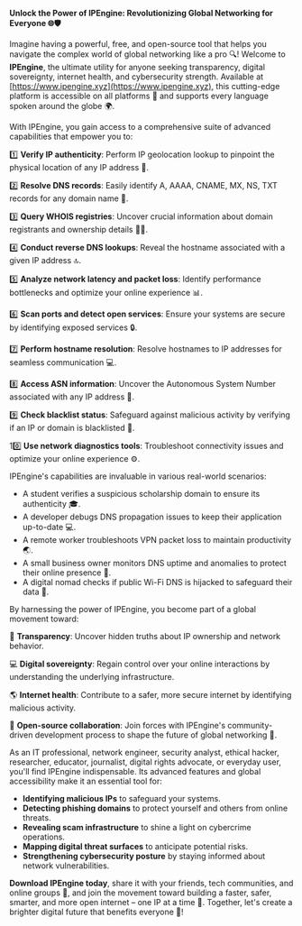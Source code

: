 **Unlock the Power of IPEngine: Revolutionizing Global Networking for Everyone 🌐🛡️**

Imagine having a powerful, free, and open-source tool that helps you navigate the complex world of global networking like a pro 🔍! Welcome to **IPEngine**, the ultimate utility for anyone seeking transparency, digital sovereignty, internet health, and cybersecurity strength. Available at [https://www.ipengine.xyz](https://www.ipengine.xyz), this cutting-edge platform is accessible on all platforms 📡 and supports every language spoken around the globe 🌍.

With IPEngine, you gain access to a comprehensive suite of advanced capabilities that empower you to:

1️⃣ **Verify IP authenticity**: Perform IP geolocation lookup to pinpoint the physical location of any IP address 📍. 

2️⃣ **Resolve DNS records**: Easily identify A, AAAA, CNAME, MX, NS, TXT records for any domain name 🔑.

3️⃣ **Query WHOIS registries**: Uncover crucial information about domain registrants and ownership details 🕵️‍♀️.

4️⃣ **Conduct reverse DNS lookups**: Reveal the hostname associated with a given IP address 🔝.

5️⃣ **Analyze network latency and packet loss**: Identify performance bottlenecks and optimize your online experience 📊.

6️⃣ **Scan ports and detect open services**: Ensure your systems are secure by identifying exposed services 🔒.

7️⃣ **Perform hostname resolution**: Resolve hostnames to IP addresses for seamless communication 💻.

8️⃣ **Access ASN information**: Uncover the Autonomous System Number associated with any IP address 📝.

9️⃣ **Check blacklist status**: Safeguard against malicious activity by verifying if an IP or domain is blacklisted 🔴.

10️⃣ **Use network diagnostics tools**: Troubleshoot connectivity issues and optimize your online experience ⚙️.

IPEngine's capabilities are invaluable in various real-world scenarios:

* A student verifies a suspicious scholarship domain to ensure its authenticity 🎓.
* A developer debugs DNS propagation issues to keep their application up-to-date 💻.
* A remote worker troubleshoots VPN packet loss to maintain productivity 🌏.
* A small business owner monitors DNS uptime and anomalies to protect their online presence 🚀.
* A digital nomad checks if public Wi-Fi DNS is hijacked to safeguard their data 📲.

By harnessing the power of IPEngine, you become part of a global movement toward:

👥 **Transparency**: Uncover hidden truths about IP ownership and network behavior.

💻 **Digital sovereignty**: Regain control over your online interactions by understanding the underlying infrastructure.

🌎 **Internet health**: Contribute to a safer, more secure internet by identifying malicious activity.

🤝 **Open-source collaboration**: Join forces with IPEngine's community-driven development process to shape the future of global networking 🚀.

As an IT professional, network engineer, security analyst, ethical hacker, researcher, educator, journalist, digital rights advocate, or everyday user, you'll find IPEngine indispensable. Its advanced features and global accessibility make it an essential tool for:

* **Identifying malicious IPs** to safeguard your systems.
* **Detecting phishing domains** to protect yourself and others from online threats.
* **Revealing scam infrastructure** to shine a light on cybercrime operations.
* **Mapping digital threat surfaces** to anticipate potential risks.
* **Strengthening cybersecurity posture** by staying informed about network vulnerabilities.

**Download IPEngine today**, share it with your friends, tech communities, and online groups 🤩, and join the movement toward building a faster, safer, smarter, and more open internet – one IP at a time 🔑. Together, let's create a brighter digital future that benefits everyone 🌟!